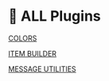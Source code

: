 # 🌌 ALL Plugins

[COLORS](Colors.md)

[ITEM BUILDER](Item-Builder.md)

[MESSAGE UTILITIES](Message-Utilities.md)